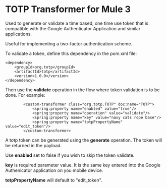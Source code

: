 # TOTP Transformer for Mule 3
Used to generate or validate a time based, one time use token that is compatible with the Google Authenticator Application and similar applications.

Useful for implementing a two-factor authentication scheme.

To validate a token, define this dependency in the pom.xml file:

```
<dependency>
	<groupId>org.totp</groupId>
	<artifactId>totp</artifactId>
	<version>1.0.0</version>
</dependency>
```

Then use the **validate** operation in the flow where token validation is to be done. For example:

```
        <custom-transformer class="org.totp.TOTP" doc:name="TOTP">
            <spring:property name="enabled" value="true"/>
            <spring:property name="operation" value="validate"/>
            <spring:property name="key" value="navy cats rope base"/>
            <spring:property name="totpPropertyName" value="edit_token"/>
        </custom-transformer>
```

A totp token can be generated using the **generate** operation. The token will be returned in the payload.

Use **enabled** set to false if you wish to skip the token validate.

**key** is required parameter value. It is the same key entered into the Google Authenicator application on you mobile device.

**totpPropertyName** will default to "edit_token".
